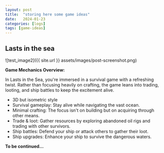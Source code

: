 ```yaml
---
layout: post
title:  "storing here some game ideas"
date:   2024-01-23
categories: [logs]
tags: [game-ideas]
---
```


## Lasts in the sea

![test_image2]({{ site.url }} assets/images/post-screenshot.png)

**Game Mechanics Overview:**

In Lasts in the Sea, you're immersed in a survival game with a refreshing twist. Rather than focusing heavily on crafting, the game leans into trading, looting, and ship battles to keep the excitement alive.

- 3D but isometric style
- Survival gameplay: Stay alive while navigating the vast ocean.
- Minimal crafting: The focus isn't on building but on acquiring through other means.
- Trade & loot: Gather resources by exploring abandoned oil rigs and trading with other survivors.
- Ship battles: Defend your ship or attack others to gather their loot.
- Ship upgrades: Enhance your ship to survive the dangerous waters.

**To be continued...**